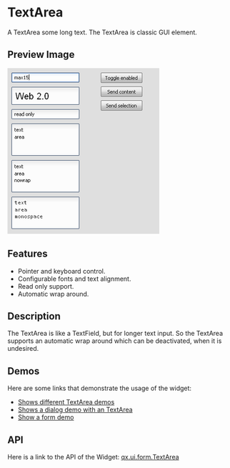 # TextArea

A TextArea some long text. The TextArea is classic GUI element.

## Preview Image

![TextArea](textfield.png)

## Features

- Pointer and keyboard control.
- Configurable fonts and text alignment.
- Read only support.
- Automatic wrap around.

## Description

The TextArea is like a TextField, but for longer text input. So the TextArea
supports an automatic wrap around which can be deactivated, when it is undesired.

## Demos

Here are some links that demonstrate the usage of the widget:

- [Shows different TextArea demos](apps://demobrowser/#widget~TextField.html)
- [Shows a dialog demo with an TextArea](apps://demobrowser/#showcase~Dialog.html)
- [Show a form demo](apps://demobrowser/#showcase~Form.html)

## API

Here is a link to the API of the Widget:
[qx.ui.form.TextArea](apps://apiviewer/#qx.ui.form.TextArea)
